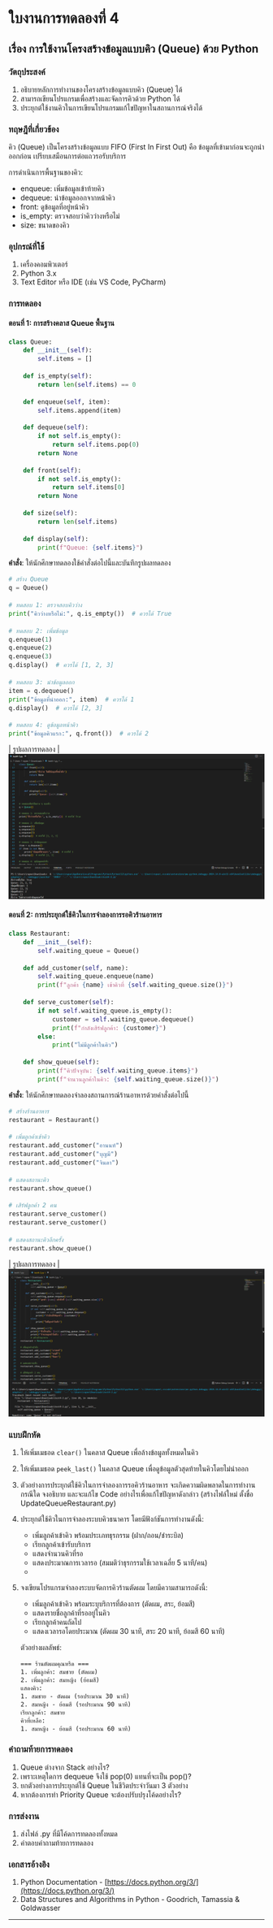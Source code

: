 # ใบงานการทดลองที่ 4
## เรื่อง การใช้งานโครงสร้างข้อมูลแบบคิว (Queue) ด้วย Python

### วัตถุประสงค์
1. อธิบายหลักการทำงานของโครงสร้างข้อมูลแบบคิว (Queue) ได้
2. สามารถเขียนโปรแกรมเพื่อสร้างและจัดการคิวด้วย Python ได้
3. ประยุกต์ใช้งานคิวในการเขียนโปรแกรมแก้ไขปัญหาในสถานการณ์จริงได้

### ทฤษฎีที่เกี่ยวข้อง
คิว (Queue) เป็นโครงสร้างข้อมูลแบบ FIFO (First In First Out) คือ ข้อมูลที่เข้ามาก่อนจะถูกนำออกก่อน เปรียบเสมือนการต่อแถวรอรับบริการ

การดำเนินการพื้นฐานของคิว:
- enqueue: เพิ่มข้อมูลเข้าท้ายคิว
- dequeue: นำข้อมูลออกจากหน้าคิว
- front: ดูข้อมูลที่อยู่หน้าคิว
- is_empty: ตรวจสอบว่าคิวว่างหรือไม่
- size: ขนาดของคิว

### อุปกรณ์ที่ใช้
1. เครื่องคอมพิวเตอร์
2. Python 3.x
3. Text Editor หรือ IDE (เช่น VS Code, PyCharm)

### การทดลอง

#### ตอนที่ 1: การสร้างคลาส Queue พื้นฐาน

```python
class Queue:
    def __init__(self):
        self.items = []
    
    def is_empty(self):
        return len(self.items) == 0
    
    def enqueue(self, item):
        self.items.append(item)
    
    def dequeue(self):
        if not self.is_empty():
            return self.items.pop(0)
        return None
    
    def front(self):
        if not self.is_empty():
            return self.items[0]
        return None
    
    def size(self):
        return len(self.items)
    
    def display(self):
        print(f"Queue: {self.items}")
```

**คำสั่ง**: ให้นักศึกษาทดลองใช้คำสั่งต่อไปนี้และบันทึกรูปผลทดลอง

```python
# สร้าง Queue
q = Queue()

# ทดสอบ 1: ตรวจสอบคิวว่าง
print("คิวว่างหรือไม่:", q.is_empty())  # ควรได้ True

# ทดสอบ 2: เพิ่มข้อมูล
q.enqueue(1)
q.enqueue(2)
q.enqueue(3)
q.display()  # ควรได้ [1, 2, 3]

# ทดสอบ 3: นำข้อมูลออก
item = q.dequeue()
print("ข้อมูลที่นำออก:", item)  # ควรได้ 1
q.display()  # ควรได้ [2, 3]

# ทดสอบ 4: ดูข้อมูลหน้าคิว
print("ข้อมูลคิวแรก:", q.front())  # ควรได้ 2
```

| รูปผลการทดลอง |
![alt text](image.png)

#### ตอนที่ 2: การประยุกต์ใช้คิวในการจำลองการรอคิวร้านอาหาร

```python
class Restaurant:
    def __init__(self):
        self.waiting_queue = Queue()
        
    def add_customer(self, name):
        self.waiting_queue.enqueue(name)
        print(f"ลูกค้า {name} เข้าคิวที่ {self.waiting_queue.size()}")
        
    def serve_customer(self):
        if not self.waiting_queue.is_empty():
            customer = self.waiting_queue.dequeue()
            print(f"กำลังเสิร์ฟลูกค้า: {customer}")
        else:
            print("ไม่มีลูกค้าในคิว")
            
    def show_queue(self):
        print(f"คิวปัจจุบัน: {self.waiting_queue.items}")
        print(f"จำนวนลูกค้าในคิว: {self.waiting_queue.size()}")
```

**คำสั่ง**: ให้นักศึกษาทดลองจำลองสถานการณ์ร้านอาหารด้วยคำสั่งต่อไปนี้

```python
# สร้างร้านอาหาร
restaurant = Restaurant()

# เพิ่มลูกค้าเข้าคิว
restaurant.add_customer("อานนท์")
restaurant.add_customer("บุญมี")
restaurant.add_customer("จินดา")

# แสดงสถานะคิว
restaurant.show_queue()

# เสิร์ฟลูกค้า 2 คน
restaurant.serve_customer()
restaurant.serve_customer()

# แสดงสถานะคิวอีกครั้ง
restaurant.show_queue()
```

| รูปผลการทดลอง |
![alt text](image-1.png)

### แบบฝึกหัด
1. ให้เพิ่มเมธอด `clear()` ในคลาส Queue เพื่อล้างข้อมูลทั้งหมดในคิว
2. ให้เพิ่มเมธอด `peek_last()` ในคลาส Queue เพื่อดูข้อมูลตัวสุดท้ายในคิวโดยไม่นำออก
3. ตัวอย่างการประยุกต์ใช้คิวในการจำลองการรอคิวร้านอาหาร จะเกิดความผิดพลาดในการทำงานกรณีใด จงอธิบาย และจะแก้ไข Code อย่างไรเพื่อแก้ไขปัญหาดังกล่าว (สร้างไฟล์ใหม่ ตั้งขื่อ UpdateQueueRestaurant.py)
4. ประยุกต์ใช้คิวในการจำลองระบบคิวธนาคาร โดยมีฟังก์ชันการทำงานดังนี้:
   - เพิ่มลูกค้าเข้าคิว พร้อมประเภทธุรกรรม (ฝาก/ถอน/ชำระบิล)
   - เรียกลูกค้าเข้ารับบริการ
   - แสดงจำนวนคิวที่รอ
   - แสดงประมาณการเวลารอ (สมมติว่าธุรกรรมใช้เวลาเฉลี่ย 5 นาที/คน)
   - 
5. จงเขียนโปรแกรมจำลองระบบจัดการคิวร้านตัดผม โดยมีความสามารถดังนี้:
   - เพิ่มลูกค้าเข้าคิว พร้อมระบุบริการที่ต้องการ (ตัดผม, สระ, ย้อมสี)
   - แสดงรายชื่อลูกค้าที่รออยู่ในคิว
   - เรียกลูกค้าคนถัดไป
   - แสดงเวลารอโดยประมาณ (ตัดผม 30 นาที, สระ 20 นาที, ย้อมสี 60 นาที)

    ตัวอย่างผลลัพธ์:
    ```
    === ร้านตัดผมคุณหรีด ===
    1. เพิ่มลูกค้า: สมชาย (ตัดผม)
    2. เพิ่มลูกค้า: สมหญิง (ย้อมสี)
    แสดงคิว: 
    1. สมชาย - ตัดผม (รอประมาณ 30 นาที)
    2. สมหญิง - ย้อมสี (รอประมาณ 90 นาที)
    เรียกลูกค้า: สมชาย
    คิวที่เหลือ:
    1. สมหญิง - ย้อมสี (รอประมาณ 60 นาที)
    ```

### คำถามท้ายการทดลอง
1. Queue ต่างจาก Stack อย่างไร?
2. เพราะเหตุใดการ dequeue จึงใช้ pop(0) แทนที่จะเป็น pop()?
3. ยกตัวอย่างการประยุกต์ใช้ Queue ในชีวิตประจำวันมา 3 ตัวอย่าง
4. หากต้องการทำ Priority Queue จะต้องปรับปรุงโค้ดอย่างไร?


### การส่งงาน
1. ส่งไฟล์ .py ที่มีโค้ดการทดลองทั้งหมด
2. คำตอบคำถามท้ายการทดลอง


### เอกสารอ้างอิง
1. Python Documentation - [https://docs.python.org/3/](https://docs.python.org/3/)
2. Data Structures and Algorithms in Python - Goodrich, Tamassia & Goldwasser

---
